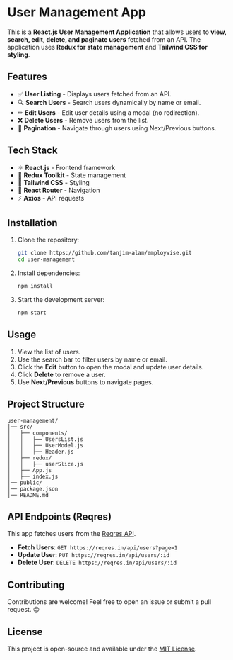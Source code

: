 # User Management App

This is a **React.js User Management Application** that allows users to **view, search, edit, delete, and paginate users** fetched from an API. The application uses **Redux for state management** and **Tailwind CSS for styling**.

## Features

- ✅ **User Listing** - Displays users fetched from an API.
- 🔍 **Search Users** - Search users dynamically by name or email.
- ✏ **Edit Users** - Edit user details using a modal (no redirection).
- ❌ **Delete Users** - Remove users from the list.
- 📄 **Pagination** - Navigate through users using Next/Previous buttons.

## Tech Stack

- ⚛ **React.js** - Frontend framework
- 🔄 **Redux Toolkit** - State management
- 🎨 **Tailwind CSS** - Styling
- 🔗 **React Router** - Navigation
- ⚡ **Axios** - API requests

## Installation

1. Clone the repository:
   ```sh
   git clone https://github.com/tanjim-alam/employwise.git
   cd user-management
   ```
2. Install dependencies:
   ```sh
   npm install
   ```
3. Start the development server:
   ```sh
   npm start
   ```

## Usage

1. View the list of users.
2. Use the search bar to filter users by name or email.
3. Click the **Edit** button to open the modal and update user details.
4. Click **Delete** to remove a user.
5. Use **Next/Previous** buttons to navigate pages.

## Project Structure

```
user-management/
│── src/
│   ├── components/
│   │   ├── UsersList.js
│   │   ├── UserModel.js
│   │   ├── Header.js
│   ├── redux/
│   │   ├── userSlice.js
│   ├── App.js
│   ├── index.js
│── public/
│── package.json
│── README.md
```

## API Endpoints (Reqres)

This app fetches users from the [Reqres API](https://reqres.in/api/users).

- **Fetch Users**: `GET https://reqres.in/api/users?page=1`
- **Update User**: `PUT https://reqres.in/api/users/:id`
- **Delete User**: `DELETE https://reqres.in/api/users/:id`

## Contributing

Contributions are welcome! Feel free to open an issue or submit a pull request. 😊

## License

This project is open-source and available under the [MIT License](LICENSE).

